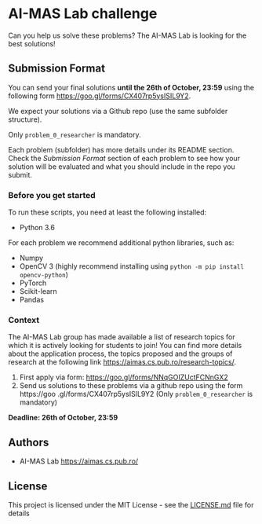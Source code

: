 # AI-MAS Lab challenge 

Can you help us solve these problems? The AI-MAS Lab is looking for the best solutions!

## Submission Format

You can send your final solutions **until the 26th of October, 23:59** using the following form https://goo.gl/forms/CX407rp5ysISIL9Y2.

We expect your solutions via a Github repo (use the same subfolder structure).

Only `problem_0_researcher` is mandatory.

Each problem (subfolder) has more details under its README section. Check the _Submission Format_ section of each problem to see how your solution will be evaluated and what you should include in the repo you submit.

### Before you get started

To run these scripts, you need at least the following installed:

* Python 3.6

For each problem we recommend additional python libraries, such as:
* Numpy
* OpenCV 3 (highly recommend installing using `python -m pip install opencv-python`)
* PyTorch
* Scikit-learn
* Pandas

### Context

The AI-MAS Lab group has made  available a list of research topics for which it is actively 
looking for students to  join! You can find more details about the application process, the 
topics proposed and the groups of research at the following link https://aimas.cs.pub.ro/research-topics/. 

1. First apply via form: https://goo.gl/forms/NNqGOIZUctFCNnGX2
2. Send us solutions to these problems via a github repo using the form https://goo
.gl/forms/CX407rp5ysISIL9Y2 (Only `problem_0_researcher` is mandatory)

**Deadline: 26th of October, 23:59**

## Authors

* AI-MAS Lab https://aimas.cs.pub.ro/

## License

This project is licensed under the MIT License - see the [LICENSE.md](LICENSE) file for details